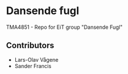 # Dansende fugl

TMA4851 - Repo for EiT group "Dansende Fugl"

## Contributors

- Lars-Olav Vågene
- Sander Francis